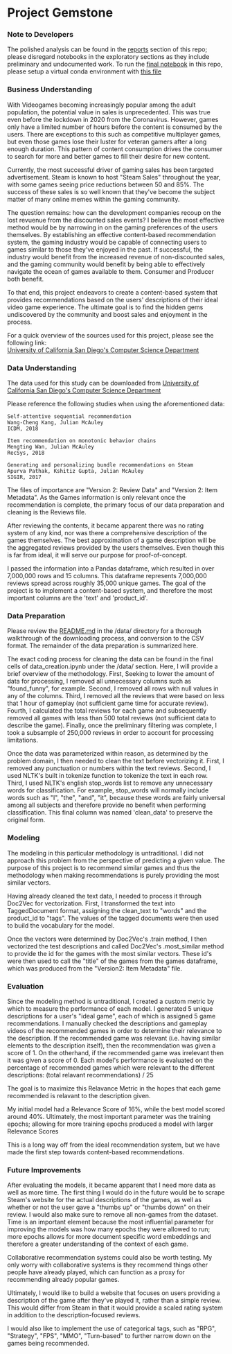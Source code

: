 # Project Gemstone

### Note to Developers

The polished analysis can be found in the [reports](https://github.com/kdecember/capstone/tree/master/notebooks/report) section of this repo; please disregard notebooks in the exploratory sections as they include preliminary and undocumented work. To run the [final notebook](./notebooks/report/final_notebook.ipynb) in this repo, please setup a virtual conda environment with [this file](./environment.yml)


### Business Understanding

With Videogames becoming increasingly popular among the adult population, the potential value in sales is unprecedented. This was true even before the lockdown in 2020 from the Coronavirus. However, games only have a limited number of hours before the content is consumed by the users. There are exceptions to this such as competitive multiplayer games, but even those games lose their luster for veteran gamers after a long enough duration. This pattern of content consumption drives the consumer to search for more and better games to fill their desire for new content.
    
Currently, the most successful driver of gaming sales has been targeted advertisement. Steam is known to host "Steam Sales" throughout the year, with some games seeing price reductions between 50 and 85%. The success of these sales is so well known that they've become the subject matter of many online memes within the gaming community.
    
The question remains: how can the development companies recoup on the lost revuenue from the discounted sales events? I believe the most effective method would be by narrowing in on the gaming preferences of the users themselves. By establishing an effective content-based recommendation system, the gaming industry would be capable of connecting users to games similar to those they've enjoyed in the past. If successful, the industry would benefit from the increased revenue of non-discounted sales, and the gaming community would benefit by being able to effectively navigate the ocean of games available to them. Consumer and Producer both benefit.
    
To that end, this project endeavors to create a content-based system that provides recommendations based on the users' descriptions of their ideal video game experience. The ultimate goal is to find the hidden gems undiscovered by the community and boost sales and enjoyment in the process.

For a quick overview of the sources used for this project, please see the following link:  
[University of California San Diego's Computer Science Department](https://cseweb.ucsd.edu/~jmcauley/datasets.html#steam_data)
    
### Data Understanding
The data used for this study can be downloaded from 
[University of California San Diego's Computer Science Department](https://cseweb.ucsd.edu/~jmcauley/datasets.html#steam_data)
    
Please reference the following studies when using the aforementioned data:
    
    Self-attentive sequential recommendation  
    Wang-Cheng Kang, Julian McAuley  
    ICDM, 2018  

    Item recommendation on monotonic behavior chains  
    Mengting Wan, Julian McAuley  
    RecSys, 2018  

    Generating and personalizing bundle recommendations on Steam  
    Apurva Pathak, Kshitiz Gupta, Julian McAuley  
    SIGIR, 2017  

The files of importance are "Version 2: Review Data" and "Version 2: Item Metadata". As the Games information is only relevant once the recommendation is complete, the primary focus of our data preparation and cleaning is the Reviews file.
    
After reviewing the contents, it became apparent there was no rating system of any kind, nor was there a comprehensive description of the games themselves. The best approximation of a game description will be the aggregated reviews provided by the users themselves. Even though this is far from ideal, it will serve our purpose for proof-of-concept.

I passed the information into a Pandas dataframe, which resulted in over 7,000,000 rows and 15 columns. This dataframe represents 7,000,000 reviews spread across roughly 35,000 unique games. The goal of the project is to implement a content-based system, and therefore the most important columns are the 'text' and 'product_id'.
    
### Data Preparation

Please review the [README.md](./data/README.md) in the /data/ directory for a thorough walkthrough of the downloading process, and conversion to the CSV format. The remainder of the data preparation is summarized here. 

The exact coding process for cleaning the data can be found in the final cells of data_creation.ipynb under the /data/ section. Here, I will provide a brief overview of the methodology. First, Seeking to lower the amount of data for processing, I removed all unnecessary columns such as "found_funny", for example. Second, I removed all rows with null values in any of the columns. Third, I removed all the reviews that were based on less that 1 hour of gameplay (not sufficient game time for accurate review). Fourth, I calculated the total reviews for each game and subsequently removed all games with less than 500 total reviews (not sufficient data to describe the game). Finally, once the preliminary filtering was complete, I took a subsample of 250,000 reviews in order to account for processing limitations. 
    
Once the data was parameterized within reason, as determined by the problem domain, I then needed to clean the text before vectorizing it. First, I removed any punctuation or numbers within the text reviews. Second, I used NLTK's built in tokenize function to tokenize the text in each row. Third, I used NLTK's english stop_words list to remove any unnecessary words for classification. For example, stop_words will normally include words such as "I", "the", "and", "it", because these words are fairly universal among all subjects and therefore provide no benefit when performing classification. This final column was named 'clean_data' to preserve the original form.
    
### Modeling

The modeling in this particular methodology is untraditional. I did not approach this problem from the perspective of predicting a given value. The purpose of this project is to recommend similar games and thus the methodology when making recommendations is purely providing the most similar vectors. 

Having already cleaned the text data, I needed to process it through Doc2Vec for vectorization. First, I transformed the text into TaggedDocument format, assigning the clean_text to "words" and the product_id to "tags". The values of the tagged documents were then used to build the vocabulary for the model.

Once the vectors were determined by Doc2Vec's .train method, I then vectorized the test descriptions and called Doc2Vec's .most_similar method to provide the id for the games with the most similar vectors. These id's were then used to call the "title" of the games from the games dataframe, which was produced from the "Version2: Item Metadata" file.


### Evaluation

Since the modeling method is untraditional, I created a custom metric by which to measure the performance of each model. I generated 5 unique descriptions for a user's "ideal game", each of which is assigned 5 game recommendations. I manually checked the descriptions and gameplay videos of the recommended games in order to determine their relevance to the description. If the recommended game was relevant (i.e. having similar elements to the description itself), then the recommendation was given a score of 1. On the otherhand, if the recommended game was irrelevant then it was given a score of 0. Each model's performance is evaluated on the percentage of recommended games which were relevant to the different descriptions: (total relavant recommendations) / 25

The goal is to maximize this Relavance Metric in the hopes that each game recommended is relavant to the description given.

My initial model had a Relevance Score of 16%, while the best model scored around 40%. Ultimately, the most important parameter was the training epochs; allowing for more training epochs produced a model with larger Relevance Scores 

This is a long way off from the ideal recommendation system, but we have made the first step towards content-based recommendations.

### Future Improvements

After evaluating the models, it became apparent that I need more data as well as more time. The first thing I would do in the future would be to scrape Steam's website for the actual descriptions of the games, as well as whether or not the user gave a "thumbs up" or "thumbs down" on their review. I would also make sure to remove all non-games from the dataset. Time is an important element because the most influential parameter for improving the models was how many epochs they were allowed to run; more epochs allows for more document specific word embeddings and therefore a greater understanding of the context of each game.

Collaborative recommendation systems could also be worth testing. My only worry with collaborative systems is they recommend things other people have already played, which can function as a proxy for recommending already popular games.

Ultimately, I would like to build a website that focuses on users providing a description of the game after they've played it, rather than a simple review. This would differ from Steam in that it would provide a scaled rating system in addition to the description-focused reviews.

I would also like to implement the use of categorical tags, such as "RPG", "Strategy", "FPS", "MMO", "Turn-based" to further narrow down on the games being recommended.